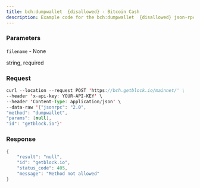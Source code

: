 ```yaml
---
title: bch:dumpwallet  {disallowed} - Bitcoin Cash
description: Example code for the bch:dumpwallet  {disallowed} json-rpc method. Сomplete guide on how to use bch:dumpwallet  {disallowed} json-rpc in GetBlock.io Web3 documentation.
---
```


### Parameters


`filename` - None

string, required

### Request

``` java
curl --location --request POST 'https://bch.getblock.io/mainnet/' \
--header 'x-api-key: YOUR-API-KEY' \
--header 'Content-Type: application/json' \
--data-raw '{"jsonrpc": "2.0",
"method": "dumpwallet",
"params": [null],
"id": "getblock.io"}'
```

###  Response

``` java
{
    "result": "null",
    "id": "getblock.io",
    "status_code": 405,
    "message": "Method not allowed"
}
```

